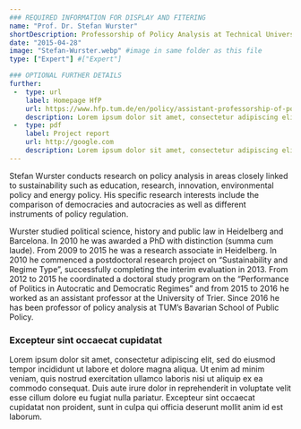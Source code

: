 ```yaml
---
### REQUIRED INFORMATION FOR DISPLAY AND FITERING
name: "Prof. Dr. Stefan Wurster"
shortDescription: Professorship of Policy Analysis at Technical University of Munich 
date: "2015-04-28"
image: "Stefan-Wurster.webp" #image in same folder as this file
type: ["Expert"] #["Expert"]

### OPTIONAL FURTHER DETAILS
further:
 -  type: url
    label: Homepage HfP
    url: https://www.hfp.tum.de/en/policy/assistant-professorship-of-policy-analysis/
    description: Lorem ipsum dolor sit amet, consectetur adipiscing elit
 -  type: pdf
    label: Project report
    url: http://google.com
    description: Lorem ipsum dolor sit amet, consectetur adipiscing elit
---
```


Stefan Wurster conducts research on policy analysis in areas closely linked to sustainability such as education, research, innovation, environmental policy and energy policy. His specific research interests include the comparison of democracies and autocracies as well as different instruments of policy regulation.

Wurster studied political science, history and public law in Heidelberg and Barcelona. In 2010 he was awarded a PhD with distinction (summa cum laude). From 2009 to 2015 he was a research associate in Heidelberg. In 2010 he commenced a postdoctoral research project on “Sustainability and Regime Type”, successfully completing the interim evaluation in 2013. From 2012 to 2015 he coordinated a doctoral study program on the “Performance of Politics in Autocratic and Democratic Regimes” and from 2015 to 2016 he worked as an assistant professor at the University of Trier. Since 2016 he has been professor of policy analysis at TUM’s Bavarian School of Public Policy.

### Excepteur sint occaecat cupidatat 

Lorem ipsum dolor sit amet, consectetur adipiscing elit, sed do eiusmod tempor incididunt ut labore et dolore magna aliqua. Ut enim ad minim veniam, quis nostrud exercitation ullamco laboris nisi ut aliquip ex ea commodo consequat. Duis aute irure dolor in reprehenderit in voluptate velit esse cillum dolore eu fugiat nulla pariatur. Excepteur sint occaecat cupidatat non proident, sunt in culpa qui officia deserunt mollit anim id est laborum.